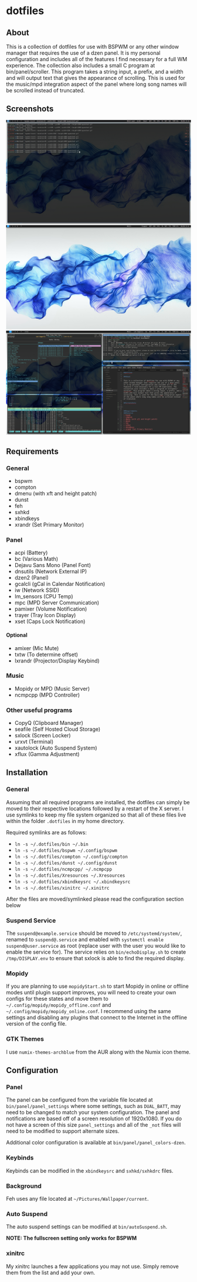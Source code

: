 # dotfiles

## About

This is a collection of dotfiles for use with BSPWM or any other window manager that requires the use of a dzen panel. It is my personal configuration and includes all of the features I find necessary for a full WM experience. The collection also includes a small C program at bin/panel/scroller. This program takes a string input, a prefix, and a width and will output text that gives the appearance of scrolling. This is used for the music/mpd integration aspect of the panel where long song names will be scrolled instead of truncated. 

## Screenshots

![Example](/scrots/example.gif)
![Clean](/scrots/clean.png)
![Dirty](/scrots/dirty.png)

## Requirements
### General
* bspwm
* compton
* dmenu (with xft and height patch)
* dunst
* feh
* sxhkd
* xbindkeys
* xrandr (Set Primary Monitor)

### Panel
* acpi 					 (Battery)
* bc 				(Various Math)
* Dejavu Sans Mono (Panel Font)
* dnsutils (Network External IP)
* dzen2 				   (Panel)
* gcalcli (gCal in Calendar Notification)
* iw (Network SSID)
* lm_sensors 			(CPU Temp)
* mpc 	(MPD Server Communication)
* pamixer (Volume Notification)
* trayer 	   (Tray Icon Display)
* xset (Caps Lock Notification)

#### Optional
* amixer (Mic Mute)
* txtw (To determine offset)
* lxrandr (Projector/Display Keybind)

### Music
* Mopidy or MPD (Music Server)
* ncmpcpp (MPD Controller)

### Other useful programs
* CopyQ (Clipboard Manager)
* seafile (Self Hosted Cloud Storage)
* sxlock (Screen Locker)
* urxvt (Terminal)
* xautolock (Auto Suspend System)
* xflux (Gamma Adjustment)

## Installation

### General
Assuming that all required programs are installed, the dotfiles can simply be moved to their respective locations followed by a restart of the X server. I use symlinks to keep my file system organized so that all of these files live within the folder `.dotfiles` in my home directory.

Required symlinks are as follows:

* `ln -s ~/.dotfiles/bin ~/.bin`
* `ln -s ~/.dotfiles/bspwm ~/.config/bspwm`
* `ln -s ~/.dotfiles/compton ~/.config/compton`
* `ln -s ~/.dotfiles/dunst ~/.config/dunst`
* `ln -s ~/.dotfiles/ncmpcpp/ ~/.ncmpcpp`
* `ln -s ~/.dotfiles/Xresources ~/.Xresources`
* `ln -s ~/.dotfiles/xbindkeysrc ~/.xbindkeysrc`
* `ln -s ~/.dotfiles/xinitrc ~/.xinitrc`

After the files are moved/symlinked please read the configuration section below

### Suspend Service
The `suspend@example.service` should be moved to `/etc/systemd/system/`, renamed to `suspend@.service` and enabled with `systemctl enable suspend@user.service` as root (replace user with the user you would like to enable the service for). The service relies on `bin/echoDisplay.sh` to create `/tmp/DISPLAY.env` to ensure that sxlock is able to find the required display.

### Mopidy
If you are planning to use `mopidyStart.sh` to start Mopidy in online or offline modes until plugin support improves, you will need to create your own configs for these states and move them to `~/.config/mopidy/mopidy_offline.conf` and `~/.config/mopidy/mopidy_online.conf`. I recommend using the same settings and disabling any plugins that connect to the Internet in the offline version of the config file. 

### GTK Themes
I use `numix-themes-archblue` from the AUR along with the Numix icon theme.

## Configuration

### Panel
The panel can be configured from the variable file located at `bin/panel/panel_settings` where some settings, such as `DUAL_BATT`, may need to be changed to match your system configuration. The panel and notifications are based off of a screen resolution of 1920x1080. If you do not have a screen of this size `panel_settings` and all of the `_not` files will need to be modified to support alternate sizes.

Additional color configuration is available at `bin/panel/panel_colors-dzen`.

### Keybinds
Keybinds can be modified in the `xbindkeysrc` and `sxhkd/sxhkdrc` files. 

### Background
Feh uses any file located at `~/Pictures/Wallpaper/current`.

### Auto Suspend
The auto suspend settings can be modified at `bin/autoSuspend.sh`.

__NOTE: The fullscreen setting only works for BSPWM__

### xinitrc
My xinitrc launches a few applications you may not use. Simply remove them from the list and add your own.
